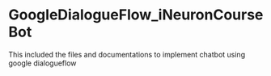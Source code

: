 # GoogleDialogueFlow_iNeuronCourseBot
This included the files and documentations to implement chatbot using google dialogueflow
